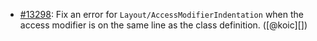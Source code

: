 * [#13298](https://github.com/rubocop/rubocop/pull/13298): Fix an error for `Layout/AccessModifierIndentation` when the access modifier is on the same line as the class definition. ([@koic][])
